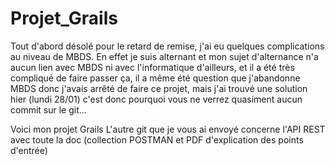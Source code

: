 # Projet_Grails

Tout d'abord désolé pour le retard de remise, j'ai eu quelques complications au niveau de MBDS. En effet je suis alternant et 
mon sujet d'alternance n'a aucun lien avec MBDS ni avec l'informatique d'ailleurs, et il a été très compliqué de faire passer ça,
il a même été question que j'abandonne MBDS donc j'avais arrêté de faire ce projet, mais j'ai trouvé une solution hier (lundi 28/01)
c'est donc pourquoi vous ne verrez quasiment aucun commit sur le git...

Voici mon projet Grails
L'autre git que je vous ai envoyé concerne l'API REST avec toute la doc (collection POSTMAN et PDF d'explication des points d'entrée)

